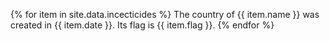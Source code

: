 

{% for item in site.data.incecticides %}
The country of {{ item.name }} was created in {{ item.date }}. Its flag is {{ item.flag }}.
{% endfor %}
